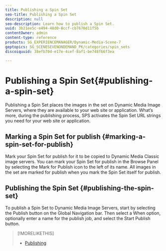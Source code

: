 ```yaml
---
title: Publishing a Spin Set
seo-title: Publishing a Spin Set
description: null
seo-description: Learn how to publish a Spin Set.
uuid: 3b21ee5c-e494-48d0-8ccf-cb7670d11f5b
contentOwner: admin
content-type: reference
products: SG_EXPERIENCEMANAGER/Dynamic-Media-Scene-7
geptopics: SG_SCENESEVENONDEMAND_PK/categories/spin_sets
discoiquuid: 38efb70d-e17e-4cef-8af1-be748f66f3ea

---
```


# Publishing a Spin Set{#publishing-a-spin-set}

Publishing a Spin Set places the images in the set on Dynamic Media Image Servers, where they are available to your web site or application. What’s more, during the publishing process, SPS activates the Spin Set URL strings you need for your web site or application.

## Marking a Spin Set for publish {#marking-a-spin-set-for-publish}

Mark your Spin Set for publish for it to be copied to Dynamic Media Classic image servers. You can mark your Spin Set for publish in the Browse Panel by selecting the Mark for Publish icon to the left of its name. All images in the set are marked for publish when you mark the Spin Set itself for publish.

## Publishing the Spin Set {#publishing-the-spin-set}

To publish a Spin Set to Dynamic Media Image Servers, start by selecting the Publish button on the Global Navigation bar. Then select a When option, optionally enter a name for the publish job, and select the Start Publish button.

>[!MORELIKETHIS]
>
>* [Publishing](publishing-files.md#publishing_files)
